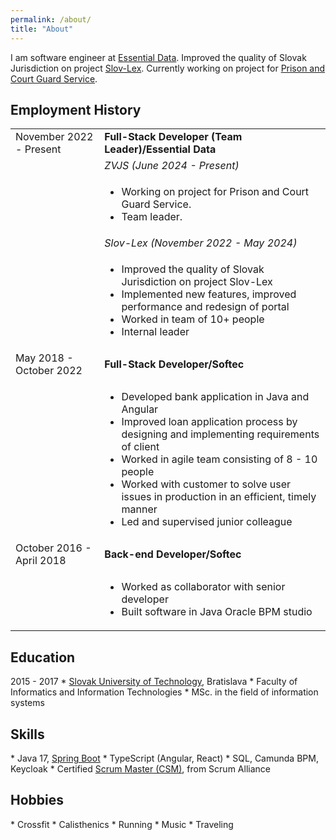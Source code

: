 ```yaml
---
permalink: /about/
title: "About"
---
```


I am software engineer at <a href="https://essential-data.sk" data-toggle="tooltip">Essential Data</a>. 
Improved the quality of Slovak Jurisdiction on project <a href="https://www.slov-lex.sk/domov" data-toggle="tooltip">Slov-Lex</a>.
Currently working on project for <a href="https://www.zvjs.sk/sk" data-toggle="tooltip">Prison and Court Guard Service</a>.

<h2>Employment History</h2>

<table>
  <tbody>
    <tr>
      <td>November 2022 - Present</td>
      <td><b>Full-Stack Developer (Team Leader)/Essential Data</b></td>
    </tr>
    <tr>
      <td></td>
      <td><i>ZVJS (June 2024 - Present)</i></td>
    </tr>
    <tr>
        <td></td>
        <td>
            <ul>
              <li>Working on project for Prison and Court Guard Service.</li>
              <li>Team leader.</li>
            </ul>
        </td>
    </tr>
    <tr>
      <td></td>
      <td><i>Slov-Lex (November 2022 - May 2024)</i></td>
    </tr>
    <tr>
        <td></td>
        <td>
            <ul>
              <li>Improved the quality of Slovak Jurisdiction on project Slov-Lex</li>
              <li>Implemented new features, improved performance and redesign of portal</li>
              <li>Worked in team of 10+ people</li>
              <li>Internal leader</li>
            </ul>
        </td>
    </tr>
    <tr>
      <td>May 2018 - October 2022</td>
      <td><b>Full-Stack Developer/Softec</b></td>
    </tr>
    <tr>
        <td></td>
        <td>
            <ul>
              <li>Developed bank application in Java and Angular</li>
              <li>Improved loan application process by designing and implementing requirements of client</li>
              <li>Worked in agile team consisting of 8 - 10 people</li>
              <li>Worked with customer to solve user issues in production in an efficient, timely manner</li>
              <li>Led and supervised junior colleague</li>
            </ul>
        </td>
    </tr>
    <tr>
      <td>October 2016 - April 2018</td>
      <td><b>Back-end Developer/Softec</b></td>
    </tr>
    <tr>
        <td></td>
        <td>
            <ul>
            <li>Worked as collaborator with senior developer</li>
            <li>Built software in Java Oracle BPM studio</li>
            </ul>
        </td>
    </tr>
  </tbody>
</table>

<h2>Education</h2>
2015 - 2017
* <a href="https://www.stuba.sk/english.html?page_id=132" data-toggle="tooltip">Slovak University of Technology</a>, Bratislava
* Faculty of Informatics and Information Technologies
* MSc. in the field of information systems

<h2>Skills</h2>
* Java 17, <a href="https://www.credly.com/badges/de512caa-a5b2-4313-8295-4af460a2b14f/public_url" data-toggle="tooltip">Spring Boot</a>
* TypeScript (Angular, React)
* SQL, Camunda BPM, Keycloak
* Certified <a href="https://bcert.me/sfanzgtds" data-toggle="tooltip">Scrum Master (CSM)</a>, from Scrum Alliance

<h2>Hobbies</h2>
* Crossfit
* Calisthenics
* Running
* Music
* Traveling
